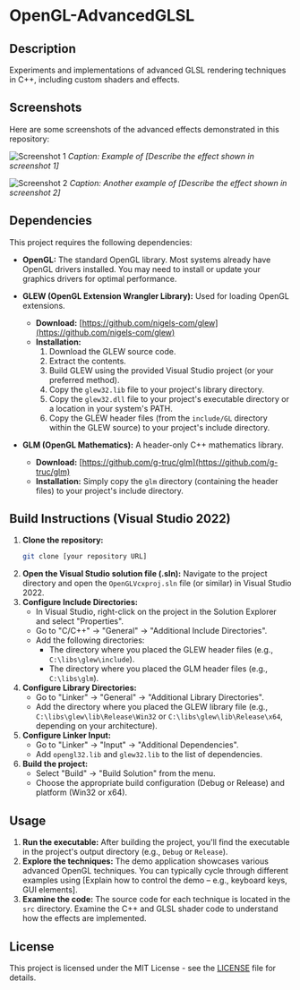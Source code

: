 # OpenGL-AdvancedGLSL

## Description

Experiments and implementations of advanced GLSL rendering techniques in C++, including custom shaders and effects.

## Screenshots

Here are some screenshots of the advanced effects demonstrated in this repository:

![Screenshot 1](images/screenshot1.png)
*Caption: Example of [Describe the effect shown in screenshot 1]*

![Screenshot 2](images/screenshot2.png)
*Caption: Another example of [Describe the effect shown in screenshot 2]*

## Dependencies

This project requires the following dependencies:

*   **OpenGL:** The standard OpenGL library. Most systems already have OpenGL drivers installed. You may need to install or update your graphics drivers for optimal performance.

*   **GLEW (OpenGL Extension Wrangler Library):** Used for loading OpenGL extensions.

    *   **Download:** [https://github.com/nigels-com/glew](https://github.com/nigels-com/glew)
    *   **Installation:**
        1.  Download the GLEW source code.
        2.  Extract the contents.
        3.  Build GLEW using the provided Visual Studio project (or your preferred method).
        4.  Copy the `glew32.lib` file to your project's library directory.
        5.  Copy the `glew32.dll` file to your project's executable directory or a location in your system's PATH.
        6.  Copy the GLEW header files (from the `include/GL` directory within the GLEW source) to your project's include directory.

*   **GLM (OpenGL Mathematics):** A header-only C++ mathematics library.

    *   **Download:** [https://github.com/g-truc/glm](https://github.com/g-truc/glm)
    *   **Installation:** Simply copy the `glm` directory (containing the header files) to your project's include directory.

## Build Instructions (Visual Studio 2022)

1.  **Clone the repository:**
    ```bash
    git clone [your repository URL]
    ```
2.  **Open the Visual Studio solution file (.sln):**
    Navigate to the project directory and open the `OpenGLVcxproj.sln` file (or similar) in Visual Studio 2022.
3.  **Configure Include Directories:**
    *   In Visual Studio, right-click on the project in the Solution Explorer and select "Properties".
    *   Go to "C/C++" -> "General" -> "Additional Include Directories".
    *   Add the following directories:
        *   The directory where you placed the GLEW header files (e.g., `C:\libs\glew\include`).
        *   The directory where you placed the GLM header files (e.g., `C:\libs\glm`).
4.  **Configure Library Directories:**
    *   Go to "Linker" -> "General" -> "Additional Library Directories".
    *   Add the directory where you placed the GLEW library file (e.g., `C:\libs\glew\lib\Release\Win32` or `C:\libs\glew\lib\Release\x64`, depending on your architecture).
5.  **Configure Linker Input:**
    *   Go to "Linker" -> "Input" -> "Additional Dependencies".
    *   Add `opengl32.lib` and `glew32.lib` to the list of dependencies.
6.  **Build the project:**
    *   Select "Build" -> "Build Solution" from the menu.
    *   Choose the appropriate build configuration (Debug or Release) and platform (Win32 or x64).

## Usage

1.  **Run the executable:**
    After building the project, you'll find the executable in the project's output directory (e.g., `Debug` or `Release`).
2.  **Explore the techniques:**
    The demo application showcases various advanced OpenGL techniques. You can typically cycle through different examples using [Explain how to control the demo – e.g., keyboard keys, GUI elements].
3.  **Examine the code:**
    The source code for each technique is located in the `src` directory.  Examine the C++ and GLSL shader code to understand how the effects are implemented.

## License

This project is licensed under the MIT License - see the [LICENSE](LICENSE) file for details.

